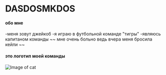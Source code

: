 # DASDOSMKDOS
#### обо мне
-меня зовут джейкоб
-я играю в футбольной команде "тигры"
-являюсь капитаном команды
~~ мне очень больно ведь вчера меня бросила кейли ~~
#### это логотип моей команды
![Image of cat](https://avatars.mds.yandex.net/i?id=f9553cdba2303f4b941ee5fb533e2df5727e517d3f8f74ea-12475834-images-thumbs&n=13)
